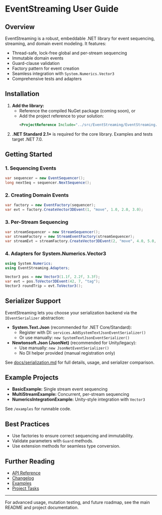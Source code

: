 # EventStreaming User Guide

## Overview
EventStreaming is a robust, embeddable .NET library for event sequencing, streaming, and domain event modeling. It features:
- Thread-safe, lock-free global and per-stream sequencing
- Immutable domain events
- Guard-clause validation
- Factory pattern for event creation
- Seamless integration with `System.Numerics.Vector3`
- Comprehensive tests and adapters

## Installation
1. **Add the library:**
   - Reference the compiled NuGet package (coming soon), or
   - Add the project reference to your solution:
     ```xml
     <ProjectReference Include="../src/EventStreaming/EventStreaming.csproj" />
     ```
2. **.NET Standard 2.1+** is required for the core library. Examples and tests target .NET 7.0.

## Getting Started
### 1. Sequencing Events
```csharp
var sequencer = new EventSequencer();
long nextSeq = sequencer.NextSequence();
```

### 2. Creating Domain Events
```csharp
var factory = new EventFactory(sequencer);
var evt = factory.CreateVector3DEvent(1, "move", 1.0, 2.0, 3.0);
```

### 3. Per-Stream Sequencing
```csharp
var streamSequencer = new StreamSequencer();
var streamFactory = new StreamEventFactory(streamSequencer);
var streamEvt = streamFactory.CreateVector3DEvent(2, "move", 4.0, 5.0, 6.0);
```

### 4. Adapters for System.Numerics.Vector3
```csharp
using System.Numerics;
using EventStreaming.Adapters;

Vector3 pos = new Vector3(1.1f, 2.2f, 3.3f);
var evt = pos.ToVector3DEvent(42, 7, "tag");
Vector3 roundTrip = evt.ToVector3();
```

## Serializer Support

EventStreaming lets you choose your serialization backend via the `IEventSerializer` abstraction:

- **System.Text.Json** (recommended for .NET Core/Standard):
  - Register with DI: `services.AddSystemTextJsonEventSerializer()`
  - Or use manually: `new SystemTextJsonEventSerializer()`
- **Newtonsoft.Json (JsonNet)** (recommended for Unity/legacy):
  - Use manually: `new JsonNetEventSerializer()`
  - No DI helper provided (manual registration only)

See [docs/serialization.md](serialization.md) for full details, usage, and serializer comparison.

## Example Projects
- **BasicExample:** Single stream event sequencing
- **MultiStreamExample:** Concurrent, per-stream sequencing
- **NumericsIntegrationExample:** Unity-style integration with `Vector3`

See `/examples` for runnable code.

## Best Practices
- Use factories to ensure correct sequencing and immutability.
- Validate parameters with `Guard` methods.
- Use extension methods for seamless type conversion.

## Further Reading
- [API Reference](API.md)
- [Changelog](../CHANGELOG.md)
- [Examples](../examples/)
- [Project Tasks](../TASK.md)

---

For advanced usage, mutation testing, and future roadmap, see the main README and project documentation.
